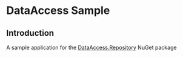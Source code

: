 # DataAccess Sample

## Introduction

A sample application for the [DataAccess.Repository](https://github.com/Ian-Webster/DataAccess/pkgs/nuget/DataAccess.Repository) NuGet package
